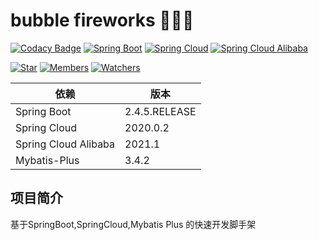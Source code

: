 # bubble fireworks 🎉🎉🎉

[![Codacy Badge](https://api.codacy.com/project/badge/Grade/63f51f8ee55f42bd8284c1c04e2b6f7d)](https://app.codacy.com/manual/fxbin/bubble-fireworks?utm_source=github.com&utm_medium=referral&utm_content=fxbin/bubble-fireworks&utm_campaign=Badge_Grade_Settings)
[![Spring Boot](https://img.shields.io/badge/SpringBoot-2.4.5.RELEASE-brightgreen.svg)](https://github.com/spring-projects/spring-boot)
[![Spring Cloud](https://img.shields.io/badge/SpringCloud-2020.0.2-brightgreen.svg)](https://github.com/spring-cloud)
[![Spring Cloud Alibaba](https://img.shields.io/badge/SpringCloudAlibaba-2021.1-brightgreen.svg)](https://github.com/alibaba/spring-cloud-alibaba)

[![Star](https://img.shields.io/github/stars/fxbin/bubble-fireworks.svg?label=Stars&style=social)](https://github.com/fxbin/bubble-fireworks/stargazers)
[![Members](https://img.shields.io/github/forks/fxbin/bubble-fireworks.svg?label=Fork&style=social)](https://github.com/fxbin/bubble-fireworks/network/members)
[![Watchers](https://img.shields.io/github/watchers/fxbin/bubble-fireworks.svg?label=Watch&style=social)](https://github.com/fxbin/bubble-fireworks/watchers)


| 依赖 | 版本 |
---|---
| Spring Boot |  2.4.5.RELEASE |
| Spring Cloud |  2020.0.2 | 
| Spring Cloud Alibaba |  2021.1 |
| Mybatis-Plus | 3.4.2 |  

## 项目简介

基于SpringBoot,SpringCloud,Mybatis Plus 的快速开发脚手架